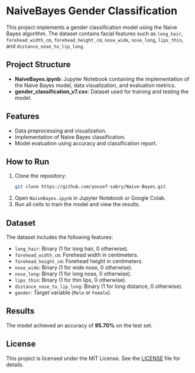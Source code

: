 # NaiveBayes Gender Classification

This project implements a gender classification model using the Naive Bayes algorithm. The dataset contains facial features such as `long_hair`, `forehead_width_cm`, `forehead_height_cm`, `nose_wide`, `nose_long`, `lips_thin`, and `distance_nose_to_lip_long`.

## Project Structure

- **NaiveBayes.ipynb**: Jupyter Notebook containing the implementation of the Naive Bayes model, data visualization, and evaluation metrics.
- **gender_classification_v7.csv**: Dataset used for training and testing the model.

## Features

- Data preprocessing and visualization.
- Implementation of Naive Bayes classification.
- Model evaluation using accuracy and classification report.

## How to Run

1. Clone the repository:
   ```bash
   git clone https://github.com/yousef-sabry/Naive-Bayes.git
   ```
2. Open `NaiveBayes.ipynb` in Jupyter Notebook or Google Colab.
3. Run all cells to train the model and view the results.

## Dataset

The dataset includes the following features:
- `long_hair`: Binary (1 for long hair, 0 otherwise).
- `forehead_width_cm`: Forehead width in centimeters.
- `forehead_height_cm`: Forehead height in centimeters.
- `nose_wide`: Binary (1 for wide nose, 0 otherwise).
- `nose_long`: Binary (1 for long nose, 0 otherwise).
- `lips_thin`: Binary (1 for thin lips, 0 otherwise).
- `distance_nose_to_lip_long`: Binary (1 for long distance, 0 otherwise).
- `gender`: Target variable (`Male` or `Female`).

## Results

The model achieved an accuracy of **95.70%** on the test set.

## License

This project is licensed under the MIT License. See the [LICENSE](LICENSE) file for details.
